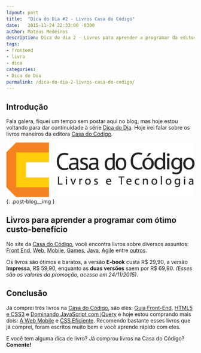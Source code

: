 ```yaml
---
layout: post
title:  "Dica do Dia #2 - Livros Casa do Código"
date:   2015-11-24 22:33:00 -0300
author: Mateus Medeiros
description: Dica do dia 2 - Livros para aprender a programar da editora Casa do Código 
tags: 
- frontend
- livro
- dica
categories:
- Dica do Dia
permalink: /dica-do-dia-2-livros-casa-do-codigo/
---
```


## Introdução
Fala galera, fiquei um tempo sem postar aqui no blog, mas hoje estou voltando para dar continuidade à série [Dica do Dia](http://devmateusmedeiros.com.br/dica-do-dia/). Hoje irei falar sobre os livros maneiros da editora [Casa do Código](http://casadocodigo.com.br).

![Casa do Código - Livros e Tecnologia](/assets/img/posts/logo-casa-do-codigo.png){: .post-blog__img }

## Livros para aprender a programar com ótimo custo-benefício
No site da [Casa do Código](http://casadocodigo.com.br), você encontra livros sobre diversos assuntos: [Front End](http://www.casadocodigo.com.br/collections/livros-de-front-end), [Web](http://www.casadocodigo.com.br/collections/livros-desenvolvimento-web), [Mobile](http://www.casadocodigo.com.br/collections/livros-de-mobile), [Games](http://www.casadocodigo.com.br/collections/livros-de-games), [Java](http://www.casadocodigo.com.br/collections/livros-de-java), [Agile](http://www.casadocodigo.com.br/collections/livros-de-agile) entre [outros](http://www.casadocodigo.com.br/collections/outros).

Os livros são ótimos e baratos, a versão **E-book** custa R$ 29,90, a versão **Impressa**, R$ 59,90, enquanto as **duas versões** saem por R$ 69,90. *(Esses são os valores da promoção, acesso em 24/11/2015)*.

## Conclusão

Já comprei três livros na [Casa do Código](http://casadocodigo.com.br), são eles: [Guia Front-End](http://www.casadocodigo.com.br/products/livro-guia-frontend), [HTML5 e CSS3](http://www.casadocodigo.com.br/products/livro-html-css) e [Dominando JavaScript com jQuery](http://www.casadocodigo.com.br/products/livro-javascript-jquery) e hoje estou comprando mais dois: [A Web Mobile](http://www.casadocodigo.com.br/products/livro-web-mobile) e [CSS Eficiente](http://www.casadocodigo.com.br/products/livro-css-eficiente). Recomendo bastante esses livros que já comprei, foram escritos muito bem e você aprende rápido com eles.

E você tem alguma dica de livro? Já comprou livros na Casa do Código? **Comente!**